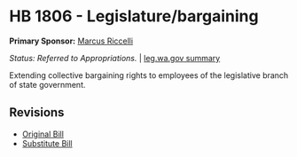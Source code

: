 # HB 1806 - Legislature/bargaining
**Primary Sponsor:** [Marcus Riccelli](/person/leg/marcus.riccelli.md)

*Status: Referred to Appropriations.* | [leg.wa.gov summary](https://app.leg.wa.gov/billsummary?BillNumber=1806&Year=2021)

Extending collective bargaining rights to employees of the legislative branch of state government.

## Revisions
* [Original Bill](1/)
* [Substitute Bill](S/)